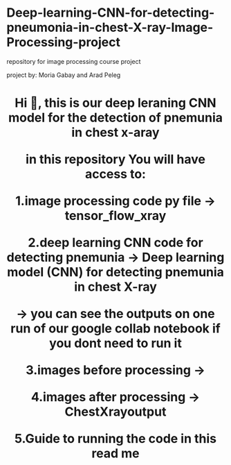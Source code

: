 # Deep-learning-CNN-for-detecting-pneumonia-in-chest-X-ray-Image-Processing-project
repository for  image processing course project

project by: Moria Gabay and Arad Peleg</h1>
<p align="left">
</p>

<h1 align="center">Hi 👋, this is our deep leraning CNN model for the detection of pnemunia in chest x-aray
   
in this repository You will have access to: 

1.image processing code py file -> tensor_flow_xray

2.deep learning CNN code for detecting pnemunia -> Deep learning model (CNN) for detecting pnemunia in chest X-ray 

-> you can see the outputs on one run of our google collab notebook if you dont need to run it

3.images before processing -> 

4.images after processing -> ChestXrayoutput

5.Guide to running the code in this read me


